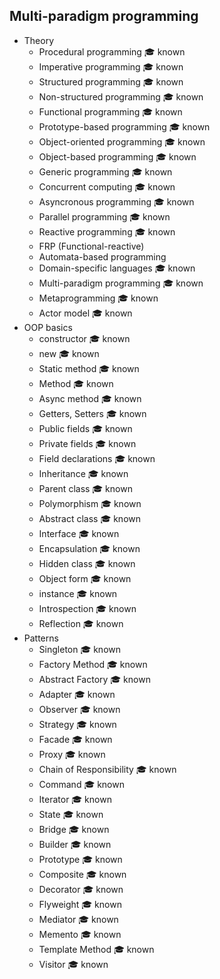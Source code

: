 ## Multi-paradigm programming

- Theory
  - Procedural programming 🎓 known
  - Imperative programming 🎓 known
  - Structured programming 🎓 known
  - Non-structured programming 🎓 known
  - Functional programming 🎓 known
  - Prototype-based programming 🎓 known
  - Object-oriented programming 🎓 known
  - Object-based programming 🎓 known
  - Generic programming 🎓 known
  - Concurrent computing 🎓 known
  - Asyncronous programming 🎓 known
  - Parallel programming 🎓 known
  - Reactive programming 🎓 known
  - FRP (Functional-reactive)
  - Automata-based programming
  - Domain-specific languages 🎓 known
  - Multi-paradigm programming 🎓 known
  - Metaprogramming 🎓 known
  - Actor model 🎓 known
- OOP basics
  - constructor 🎓 known
  - new 🎓 known
  - Static method 🎓 known
  - Method 🎓 known
  - Async method 🎓 known
  - Getters, Setters 🎓 known
  - Public fields 🎓 known
  - Private fields 🎓 known
  - Field declarations 🎓 known
  - Inheritance 🎓 known
  - Parent class 🎓 known
  - Polymorphism 🎓 known
  - Abstract class 🎓 known
  - Interface 🎓 known
  - Encapsulation 🎓 known
  - Hidden class 🎓 known
  - Object form 🎓 known
  - instance 🎓 known
  - Introspection 🎓 known
  - Reflection 🎓 known
- Patterns
  - Singleton 🎓 known
  - Factory Method 🎓 known
  - Abstract Factory 🎓 known
  - Adapter 🎓 known
  - Observer 🎓 known
  - Strategy 🎓 known
  - Facade 🎓 known
  - Proxy 🎓 known
  - Chain of Responsibility 🎓 known
  - Command 🎓 known
  - Iterator 🎓 known
  - State 🎓 known
  - Bridge 🎓 known
  - Builder 🎓 known
  - Prototype 🎓 known
  - Composite 🎓 known
  - Decorator 🎓 known
  - Flyweight 🎓 known
  - Mediator 🎓 known
  - Memento 🎓 known
  - Template Method 🎓 known
  - Visitor 🎓 known
